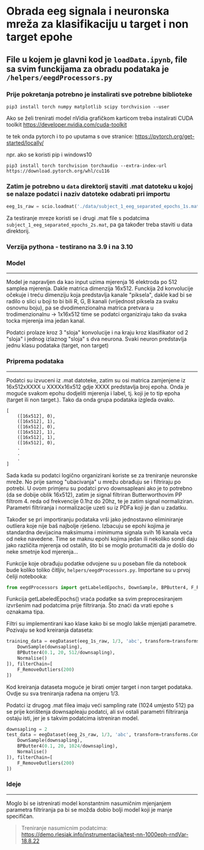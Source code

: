 # Obrada eeg signala i neuronska mreža za klasifikaciju u target i non target epohe

## File u kojem je glavni kod je `loadData.ipynb`, file sa svim funckijama za obradu podataka je `/helpers/eegdProcessors.py`

### Prije pokretanja potrebno je instalirati sve potrebne biblioteke
```shell
pip3 install torch numpy matplotlib scipy torchvision --user
```
Ako se želi trenirati model nVidia grafičkom karticom treba instalirati CUDA toolkit
https://developer.nvidia.com/cuda-toolkit

te tek onda pytorch i to po uputama s ove stranice:
https://pytorch.org/get-started/locally/

npr. ako se koristi pip i windows10
```shell
pip3 install torch torchvision torchaudio --extra-index-url https://download.pytorch.org/whl/cu116
```

### Zatim je potrebno u `data` direktorij staviti .mat datoteku u kojoj se nalaze podatci i naziv datoteke odabrati pri importu
```python
eeg_1s_raw = scio.loadmat('./data/subject_1_eeg_separated_epochs_1s.mat')
```
Za testiranje mreze koristi se i drugi .mat file s podatcima `subject_1_eeg_separated_epochs_2s.mat`, pa ga također treba staviti u data direktorij.

### Verzija pythona - testirano na 3.9 i na 3.10

### Model
---

Model je napravljen da kao input uzima mjerenja 16 elektroda po 512 samplea mjerenja. Dakle matrica dimenzija 16x512. Funckija 2d konvolucije očekuje i treću dimenziju koja predstavlja kanale "piksela", dakle kad bi se radilo o slici u boji to bi bili R, G, B kanali (vrijednost piksela za svaku osnovnu boju), pa se dvodimenzionalna matrica pretvara u trodimenzionalnu -> 1x16x512 time se podatci organiziraju tako da svaka tocka mjerenja ima jedan kanal.

Podatci prolaze kroz 3 "sloja" konvolucije i na kraju kroz klasifikator od 2 "sloja" i jednog izlaznog "sloja" s dva neurona. Svaki neuron predstavlja jednu klasu podataka (target, non target)


### Priprema podataka
---

Podatci su izvuceni iz .mat datoteke, zatim su osi matrica zamjenjene iz 16x512xXXXX u XXXXx16x512 gdje XXXX predstavlja broj epoha. Onda je moguće svakom epohu dodjeliti mjerenja i label, tj. koji je to tip epoha (target ili non target.). Tako da onda grupa podataka izgleda ovako.

```
[
	([16x512], 0),
	([16x512], 1),
	([16x512], 0),
	([16x512], 1),
	([16x512], 1),
	([16x512], 0),
	.
	.
	.
]
```

Sada kada su podatci logično organizirani koriste se za treniranje neuronske mreže. No prije samog "ubacivanja" u mrežu obrađuju se i filtriraju po potrebi.
U ovom primjeru su podatci prvo downsapleani ako je to potrebno (da se dobije oblik 16x512), zatim je signal filtriran Butterworthovim PP filtrom 4. reda od frekvencije 0.1hz do 20hz, te je zatim signal normaliziran. Parametri filtriranja i normalizacije uzeti su iz PDFa koji je dan u zadatku.

Također se pri importiranju podataka vrši jako jednostavno eliminiranje outliera koje nije baš najbolje rješeno. Izbacuju se epohi kojima je standardna devijacina maksimuma i minimuma signala svih 16 kanala veća od neke navedene. Time se maknu epohi kojima jedan ili nekoliko sondi daju jako različita mjerenja od ostalih, što bi se moglo protumačiti da je došlo do neke smetnje kod mjerenja...

Funkcije koje obrađuju podatke odvojene su u poseban file da notebook bude koliko toliko čitljiv, `helpers/eegdProcessors.py`. Importane su u prvoj čeliji notebooka:
```python
from eegdProcessors import getLabeledEpochs, DownSample, BPButter4, F_RemoveOutliers, Normalise
```

Funkcija getLabeledEpochs() vraća podatke sa svim preprocesiranjem izvršenim nad podatcima prije filtriranja. Što znaći da vrati epohe s oznakama tipa.

Filtri su implementirani kao klase kako bi se moglo lakše mjenjati parametre. Pozivaju se kod kreiranja dataseta:
```python
training_data = eegDataset(eeg_1s_raw, 1/3, 'abc', transform=transforms.Compose([
	DownSample(downsapling),
	BPButter4(0.1, 20, 512/downsapling),
	Normalise()
]), filterChain=[
	F_RemoveOutliers(200)
])
```
Kod kreiranja dataseta moguće je birati omjer target i non target podataka. Ovdje su sva treniranja rađena na omjeru 1/3.


Podatci iz drugog .mat filea imaju veći sampling rate (1024 umjesto 512) pa se prije korištenja downsapleaju podatci, ali svi ostali parametri filtriranja ostaju isti, jer je s takvim podatcima istreniran model.

```python
downsapling = 2
test_data = eegDataset(eeg_2s_raw, 1/3, 'abc', transform=transforms.Compose([
    DownSample(downsapling),
    BPButter4(0.1, 20, 1024/downsapling),
    Normalise()
]), filterChain=[
    F_RemoveOutliers(200)
])
```

### Ideje
---

Moglo bi se istrenirati model konstantnim nasumičnim mjenjanjem parametra filtriranja pa bi se možda dobio bolji model koji je manje specifičan.
> Treniranje nasumicnim podatcima: https://demo.rlesjak.info/instrumentacija/test-nn-1000eph-rndVar-18.8.22